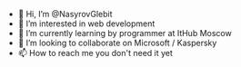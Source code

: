 - 👋 Hi, I’m @NasyrovGlebit
- 👀 I’m interested in web development
- 🌱 I’m currently learning by programmer at ItHub Moscow
- 💞️ I’m looking to collaborate on Microsoft / Kaspersky
- 📫 How to reach me you don't need it yet

<!---
NasyrovGlebit/NasyrovGlebit is a ✨ special ✨ repository because its `README.md` (this file) appears on your GitHub profile.
You can click the Preview link to take a look at your changes.
--->
